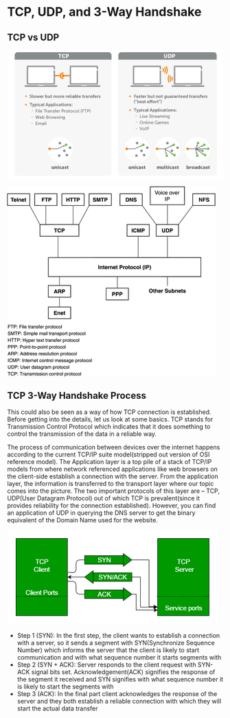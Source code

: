 # TCP, UDP, and 3-Way Handshake

## TCP vs UDP

![IMAGE 2023-11-01 14:52:42.jpg](../../_resources/IMAGE%202023-11-01%2014_52_42.jpg)

![IMAGE 2023-11-01 14:52:45.jpg](../../_resources/IMAGE%202023-11-01%2014_52_45.jpg)

## TCP 3-Way Handshake Process

This could also be seen as a way of how TCP connection is established. Before getting into the details, let us look at some basics. TCP stands for Transmission Control Protocol which indicates that it does something to control the transmission of the data in a reliable way.

The process of communication between devices over the internet happens according to the current TCP/IP suite model(stripped out version of OSI reference model). The Application layer is a top pile of a stack of TCP/IP models from where network referenced applications like web browsers on the client-side establish a connection with the server. From the application layer, the information is transferred to the transport layer where our topic comes into the picture. The two important protocols of this layer are – TCP, UDP(User Datagram Protocol) out of which TCP is prevalent(since it provides reliability for the connection established). However, you can find an application of UDP in querying the DNS server to get the binary equivalent of the Domain Name used for the website.

![1bb4b3e15d7cec32fb6a4b12440650bb.png](../../_resources/1bb4b3e15d7cec32fb6a4b12440650bb.png)

- Step 1 (SYN): In the first step, the client wants to establish a connection with a server, so it sends a segment with SYN(Synchronize Sequence Number) which informs the server that the client is likely to start communication and with what sequence number it starts segments with
- Step 2 (SYN + ACK): Server responds to the client request with SYN-ACK signal bits set. Acknowledgement(ACK) signifies the response of the segment it received and SYN signifies with what sequence number it is likely to start the segments with
- Step 3 (ACK): In the final part client acknowledges the response of the server and they both establish a reliable connection with which they will start the actual data transfer
